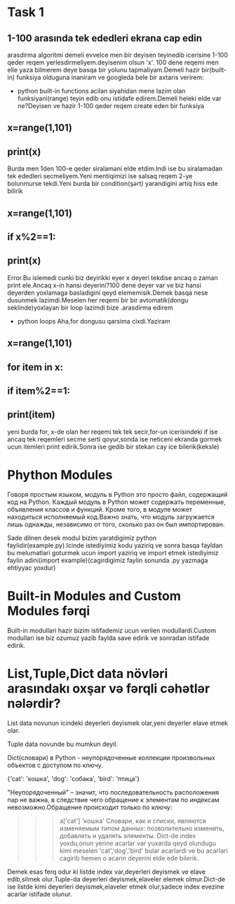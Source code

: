 # Task 1
## 1-100 arasında tek ededleri ekrana cap edin
arasdirma algoritmi
demeli evvelce men bir deyisen teyinedib icerisine 1-100 qeder reqem yerlesdirmeliyem.deyisenim olsun 'x'.
100 dene reqemi men elle yaza bilmerem deye basqa bir yolunu tapmaliyam.Demeli hazir bir(built-in) funksiya olduguna inaniram ve googleda bele bir axtaris verirem:
- python built-in functions
acilan siyahidan mene lazim olan funksiyani(range) teyin edib onu istidafe edirem.Demeli heleki elde var ne?Deyisen ve hazir 1-100 qeder reqem create eden bir funksiya

## x=range(1,101)
## print(x)

Burda men 1den 100-e qeder siralamani elde etdim.Indi ise bu siralamadan tek ededleri secmeliyem.Yeni mentiqimizi ise salsaq reqem 2-ye bolunmurse tekdi.Yeni burda bir condition(şərt) yarandigini artiq hiss ede bilirik

## x=range(1,101)
## if x%2==1:
##   print(x)
Error.Bu islemedi cunki biz deyirikki eyer x deyeri tekdise ancaq o zaman print ele.Ancaq x-in hansi deyerini?100 dene deyer var ve biz hansi deyerden yoxlamaga basladigini qeyd elememisik.Demek basqa nese dusunmek lazimdi.Meselen her reqemi bir bir avtomatik(dongu seklinde)yoxlayan bir loop lazimdi bize .arasdirma edirem 

- python loops
Aha,for dongusu qarsima cixdi.Yaziram

## x=range(1,101)
## for item in x:
##     if item%2==1:
##         print(item)

yeni burda for, x-de olan her reqemi tek tek secir,for-un icerisindeki if ise ancaq tek reqemleri secme serti qoyur,sonda ise neticeni ekranda gormek ucun itemleri print edirik.Sonra ise gedib bir stekan cay ice bilerik(keksle)

# Phython Modules

Говоря простым языком, модуль в Python это  просто файл, содержащий код на Python. Каждый модуль в Python может содержать переменные, объявления классов и функций. Кроме того, в модуле может находиться исполняемый код.Важно знать, что модуль загружается лишь однажды, независимо от того, сколько раз он был импортирован.

Sade dilnen desek modul bizim yaratdigimiz python faylidir(example.py).Icinde istediyimiz kodu yaziriq ve sonra basqa fayldan bu melumatlari goturmek ucun import yaziriq ve import etmek istediyimiz faylin adini(import example)(cagirdigimiz faylin sonunda .py yazmaga ehtiyyac yoxdur) 

# Built-in Modules and Custom Modules fərqi

Built-in modullari hazir bizim istifademiz ucun verilen modullardi.Custom modullari ise biz ozumuz yazib faylda save edirik ve sonradan istifade edirik.
 
# List,Tuple,Dict data növləri arasındakı oxşar və fərqli cəhətlər nələrdir?

List data novunun icindeki deyerleri deyismek olar,yeni deyerler elave etmek olar.

Tuple data novunde bu mumkun deyil.

Dict(словари) в Python - неупорядоченные коллекции произвольных объектов с доступом по ключу.

{'cat': 'кошка', 'dog': 'собака', 'bird': 'птица'}

"Неупорядоченный" – значит, что последовательность расположения пар не важна, в следствие чего обращение к элементам по индексам невозможно.Обращение происходит только по ключу:
 >>> a['cat']
     'кошка'
Словари, как и списки, являются изменяемым типом данных: позволительно изменять, добавлять и удалять элементы.
Dict-de index yoxdu,onun yerine acarlar var yuxarda qeyd olundugu kimi meselen 'cat','dog','bird' bular acarlardi ve bu acarlari cagirib hemen o acarin deyerini elde ede bilerik.

Demek esas ferq odur ki listde index var,deyerleri deyismek ve elave edib,silmek olur.Tuple-da deyerleri deyismek,elaveler elemek olmur.Dict-de ise listde kimi deyerleri deyismek,elaveler etmek olur,sadece index evezine acarlar istifade olunur.

